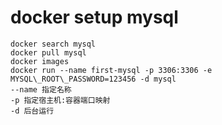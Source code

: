 # docker setup mysql
    docker search mysql
    docker pull mysql
    docker images
    docker run --name first-mysql -p 3306:3306 -e MYSQL\_ROOT\_PASSWORD=123456 -d mysql
    --name 指定名称 
    -p 指定宿主机:容器端口映射
    -d 后台运行
    
